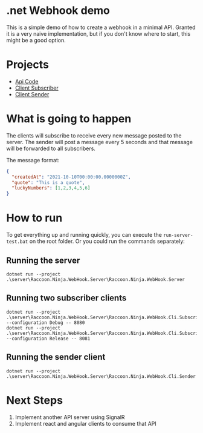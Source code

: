 # .net Webhook demo
This is a simple demo of how to create a webhook in a minimal API. Granted it is a very naive implementation, but if 
you don't know where to start, this might be a good option.

# Projects

- [Api Code](./server/Raccoon.Ninja.WebHook.Server/Raccoon.Ninja.WebHook.Server/Program.cs)
- [Client Subscriber](./server/Raccoon.Ninja.WebHook.Server/Raccoon.Ninja.WebHook.Cli.Subscribe/Program.cs)
- [Client Sender](./server/Raccoon.Ninja.WebHook.Server/Raccoon.Ninja.WebHook.Cli.Sender/Program.cs)

# What is going to happen
The clients will subscribe to receive every new message posted to the server. The sender will post a message every
5 seconds and that message will be forwarded to all subscribers.

The message format:
```json
{
  "createdAt": "2021-10-10T00:00:00.0000000Z",
  "quote": "This is a quote",
  "luckyNumbers": [1,2,3,4,5,6]
}
```

# How to run
To get everything up and running quickly, you can execute the `run-server-test.bat` on the root folder.
Or you could run the commands separately:

## Running the server
```shell
dotnet run --project .\server\Raccoon.Ninja.WebHook.Server\Raccoon.Ninja.WebHook.Server
```

## Running two subscriber clients
```shell
dotnet run --project .\server\Raccoon.Ninja.WebHook.Server\Raccoon.Ninja.WebHook.Cli.Subscribe --configuration Debug -- 8080
dotnet run --project .\server\Raccoon.Ninja.WebHook.Server\Raccoon.Ninja.WebHook.Cli.Subscribe --configuration Release -- 8081
```

## Running the sender client
```shell
dotnet run --project .\server\Raccoon.Ninja.WebHook.Server\Raccoon.Ninja.WebHook.Cli.Sender
```

# Next Steps
1. Implement another API server using SignalR
2. Implement react and angular clients to consume that API